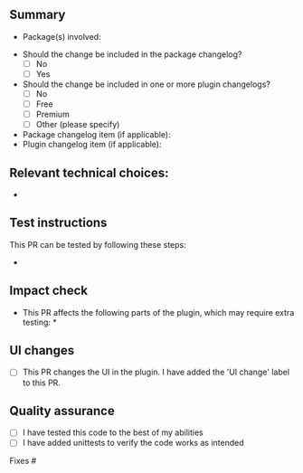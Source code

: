 ## Summary

<!--
Copy and fill in the following template as many times as there are individual changes.
-->
  * Package(s) involved:
<!-- Please write only one package, except when the same change is applied to multiple packages. -->
  * Should the change be included in the package changelog?
    * [ ] No
    * [ ] Yes
  * Should the change be included in one or more plugin changelogs?
    * [ ] No
    * [ ] Free
    * [ ] Premium
    * [ ] Other (please specify)
  * Package changelog item (if applicable): 
  * Plugin changelog item (if applicable): 

## Relevant technical choices:

*

## Test instructions
<!--
Please follow these guidelines when creating test instructions:
- Please provide step-by-step instructions how to reproduce the issue, if applicable.
- Write step-by-step test instructions aimed at non-tech-savvy users, even if the PR is not user-facing.
-->
This PR can be tested by following these steps:

*

## Impact check
<!--
Sometimes PRs have a bigger impact than is suggested in the user-facing changes. In such cases,
additional (regression) testing might be necessary. To make it clear what parts might need additional testing,
please outline which parts of the plugin have been impacted by this PR.
-->
* This PR affects the following parts of the plugin, which may require extra testing:
  *

## UI changes
* [ ] This PR changes the UI in the plugin. I have added the 'UI change' label to this PR.

## Quality assurance

* [ ] I have tested this code to the best of my abilities
* [ ] I have added unittests to verify the code works as intended

Fixes #
